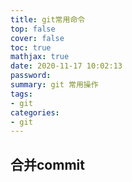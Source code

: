 ```yaml
---
title: git常用命令
top: false
cover: false
toc: true
mathjax: true
date: 2020-11-17 10:02:13
password:
summary: git 常用操作
tags:
- git
categories:
- git
---
```


## 合并commit
